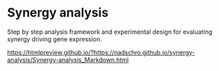 # Synergy analysis

Step by step analysis framework and experimental design for evaluating synergy driving gene expression.

https://htmlpreview.github.io/?https://nadschro.github.io/synergy-analysis/Synergy-analysis_Markdown.html
